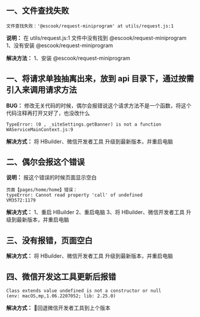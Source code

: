 ## 一、文件查找失败
  ```
  文件查找失败：'@escook/request-miniprogram' at utils/request.js:1
  ```

  **说明：** 在 utils/request.js:1 文件中没有找到 @escook/request-miniprogram
  1、没有安装 @escook/request-miniprogram

  **解决方法：**
  1、安装 @escook/request-miniprogram

## 一、将请求单独抽离出来，放到 api 目录下，通过按需引入来调用请求方法
  **BUG：** 修改无关代码的时候，偶尔会报错说这个请求方法不是一个函数，将这个代码注释再打开又好了，也没改什么
  ```
  TypeError: (0 , _siteSettings.getBanner) is not a function           WAServiceMainContext.js:9

  ```

  **解决方式：** 将 HBuilder、微信开发者工具 升级到最新版本，并重启电脑

## 二、偶尔会报这个错误
  **说明：** 报这个错误的时候页面显示空白
  ```
  页面【pages/home/home】错误：
  typeError: Cannot read property 'call' of undefined          VM3572:1179
  ```

  **解决方式：** 
  1、重启 HBuilder
  2、重启电脑
  3、将 HBuilder、微信开发者工具 升级到最新版本，并重启电脑

## 三、没有报错，页面空白
  **解决方式：** 将 HBuilder、微信开发者工具 升级到最新版本，并重启电脑

## 四、微信开发这工具更新后报错
  ```
  Class extends value undefined is not a constructor or null
  (env: macOS,mp,1.06.2207052; lib: 2.25.0)
  ```

  **解决方式：** 回退微信开发者工具到上个版本

